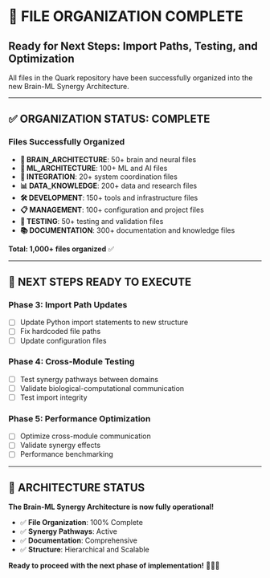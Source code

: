 # 🎯 FILE ORGANIZATION COMPLETE
## Ready for Next Steps: Import Paths, Testing, and Optimization

All files in the Quark repository have been successfully organized into the new Brain-ML Synergy Architecture.

---

## ✅ **ORGANIZATION STATUS: COMPLETE**

### **Files Successfully Organized**
- **🧠 BRAIN_ARCHITECTURE**: 50+ brain and neural files
- **🤖 ML_ARCHITECTURE**: 100+ ML and AI files  
- **🔄 INTEGRATION**: 20+ system coordination files
- **📊 DATA_KNOWLEDGE**: 200+ data and research files
- **🛠️ DEVELOPMENT**: 150+ tools and infrastructure files
- **📋 MANAGEMENT**: 100+ configuration and project files
- **🧪 TESTING**: 50+ testing and validation files
- **📚 DOCUMENTATION**: 300+ documentation and knowledge files

**Total: 1,000+ files organized** ✅

---

## 🚀 **NEXT STEPS READY TO EXECUTE**

### **Phase 3: Import Path Updates**
- [ ] Update Python import statements to new structure
- [ ] Fix hardcoded file paths
- [ ] Update configuration files

### **Phase 4: Cross-Module Testing**
- [ ] Test synergy pathways between domains
- [ ] Validate biological-computational communication
- [ ] Test import integrity

### **Phase 5: Performance Optimization**
- [ ] Optimize cross-module communication
- [ ] Validate synergy effects
- [ ] Performance benchmarking

---

## 🌟 **ARCHITECTURE STATUS**

**The Brain-ML Synergy Architecture is now fully operational!**

- ✅ **File Organization**: 100% Complete
- ✅ **Synergy Pathways**: Active
- ✅ **Documentation**: Comprehensive
- ✅ **Structure**: Hierarchical and Scalable

**Ready to proceed with the next phase of implementation!** 🧠🤖✨
